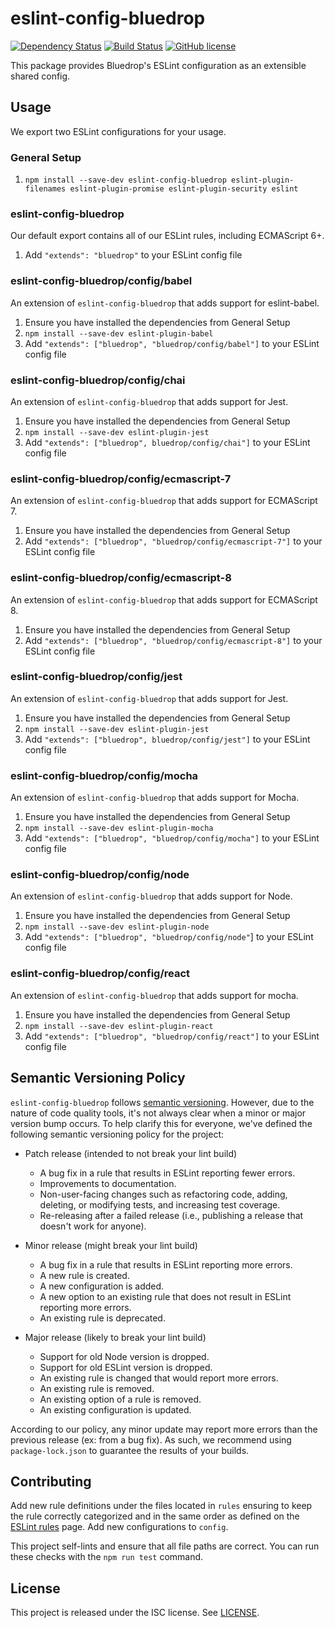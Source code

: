 # eslint-config-bluedrop

[![Dependency Status](https://david-dm.org/CoursePark/eslint-config-bluedrop.svg)](https://david-dm.org/CoursePark/eslint-config-bluedrop)
[![Build Status](https://travis-ci.org/CoursePark/eslint-config-bluedrop.svg?branch=master)](https://travis-ci.org/CoursePark/eslint-config-bluedrop)
[![GitHub license](https://img.shields.io/badge/license-ISC-blue.svg)](https://raw.githubusercontent.com/CoursePark/eslint-config-bluedrop/master/LICENSE)

This package provides Bluedrop's ESLint configuration as an extensible shared config.

## Usage

We export two ESLint configurations for your usage.

### General Setup

1. `npm install --save-dev eslint-config-bluedrop eslint-plugin-filenames eslint-plugin-promise eslint-plugin-security eslint`

### eslint-config-bluedrop

Our default export contains all of our ESLint rules, including ECMAScript 6+.

1. Add `"extends": "bluedrop"` to your ESLint config file

### eslint-config-bluedrop/config/babel

An extension of `eslint-config-bluedrop` that adds support for eslint-babel.

1. Ensure you have installed the dependencies from General Setup
1. `npm install --save-dev eslint-plugin-babel`
1. Add `"extends": ["bluedrop", "bluedrop/config/babel"]` to your ESLint config file

### eslint-config-bluedrop/config/chai

An extension of `eslint-config-bluedrop` that adds support for Jest.

1. Ensure you have installed the dependencies from General Setup
1. `npm install --save-dev eslint-plugin-jest`
1. Add `"extends": ["bluedrop", bluedrop/config/chai"]` to your ESLint config file

### eslint-config-bluedrop/config/ecmascript-7

An extension of `eslint-config-bluedrop` that adds support for ECMAScript 7.

1. Ensure you have installed the dependencies from General Setup
1. Add `"extends": ["bluedrop", "bluedrop/config/ecmascript-7"]` to your ESLint config file

### eslint-config-bluedrop/config/ecmascript-8

An extension of `eslint-config-bluedrop` that adds support for ECMAScript 8.

1. Ensure you have installed the dependencies from General Setup
1. Add `"extends": ["bluedrop", "bluedrop/config/ecmascript-8"]` to your ESLint config file

### eslint-config-bluedrop/config/jest

An extension of `eslint-config-bluedrop` that adds support for Jest.

1. Ensure you have installed the dependencies from General Setup
1. `npm install --save-dev eslint-plugin-jest`
1. Add `"extends": ["bluedrop", bluedrop/config/jest"]` to your ESLint config file


### eslint-config-bluedrop/config/mocha

An extension of `eslint-config-bluedrop` that adds support for Mocha.

1. Ensure you have installed the dependencies from General Setup
1. `npm install --save-dev eslint-plugin-mocha`
1. Add `"extends": ["bluedrop", "bluedrop/config/mocha"]` to your ESLint config file

### eslint-config-bluedrop/config/node

An extension of `eslint-config-bluedrop` that adds support for Node.

1. Ensure you have installed the dependencies from General Setup
1. `npm install --save-dev eslint-plugin-node`
1. Add `"extends": ["bluedrop", "bluedrop/config/node"`] to your ESLint config file

### eslint-config-bluedrop/config/react

An extension of `eslint-config-bluedrop` that adds support for mocha.

1. Ensure you have installed the dependencies from General Setup
1. `npm install --save-dev eslint-plugin-react`
1. Add `"extends": ["bluedrop", "bluedrop/config/react"]` to your ESLint config file

## Semantic Versioning Policy

`eslint-config-bluedrop` follows [semantic versioning](https://semver.org). However, due to the nature of code quality
tools, it's not always clear when a minor or major version bump occurs. To help clarify this for everyone, we've
defined the following semantic versioning policy for the project:

* Patch release (intended to not break your lint build)
    * A bug fix in a rule that results in ESLint reporting fewer errors.
    * Improvements to documentation.
    * Non-user-facing changes such as refactoring code, adding, deleting, or modifying tests, and increasing test
      coverage.
    * Re-releasing after a failed release (i.e., publishing a release that doesn't work for anyone).
* Minor release (might break your lint build)
    * A bug fix in a rule that results in ESLint reporting more errors.
    * A new rule is created.
    * A new configuration is added.
    * A new option to an existing rule that does not result in ESLint reporting more errors.
    * An existing rule is deprecated.
* Major release (likely to break your lint build)

    * Support for old Node version is dropped.
    * Support for old ESLint version is dropped.
    * An existing rule is changed that would report more errors.
    * An existing rule is removed.
    * An existing option of a rule is removed.
    * An existing configuration is updated.

According to our policy, any minor update may report more errors than the previous release (ex: from a bug fix). As
such, we recommend using `package-lock.json` to guarantee the results of your builds.

## Contributing

Add new rule definitions under the files located in `rules` ensuring to keep the rule correctly categorized and in the
same order as defined on the [ESLint rules](http://eslint.org/docs/rules/) page. Add new configurations to `config`.

This project self-lints and ensure that all file paths are correct. You can run these checks with the `npm run test`
command.

## License

This project is released under the ISC license. See [LICENSE](LICENSE).
